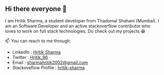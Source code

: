 <h2>Hi there everyone 👋</h2>
I am Hritik Sharma, a student developer from Thadomal Shahani (Mumbai). I am an Software Developer and an active stackoverflow contributor who loves to work on full stack technologies. Do check out my projects 😁

📫 You can reach to me through:

- LinkedIn : <a href="https://linkedin.com/in/hritik2002">Hritik Sharma</a>
- Twitter : <a href="https://twitter.com/Hritik_86">Hritik_86</a>
- Email : sharmahritik2002@gmail.com
- Stackoveflow Profile : <a href="https://stackoverflow.com/users/15116207/hritik-sharma">hritik-sharma</a>
